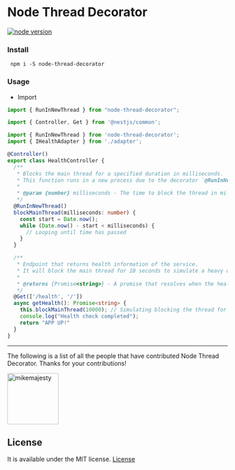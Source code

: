 # Node Thread Decorator

[![node version][node-image]][node-url]

[node-image]: https://img.shields.io/badge/node.js-%3E=_18.0-green.svg?style=flat-square
[node-url]: http://nodejs.org/download/

### Install

```
 npm i -S node-thread-decorator
```

### Usage

- Import

```ts
import { RunInNewThread } from "node-thread-decorator";
```

```ts
import { Controller, Get } from '@nestjs/common';

import { RunInNewThread } from 'node-thread-decorator';
import { IHealthAdapter } from './adapter';

@Controller()
export class HealthController {
  /**
   * Blocks the main thread for a specified duration in milliseconds.
   * This function runs in a new process due to the decorator `@RunInNewProcess`.
   *
   * @param {number} milliseconds - The time to block the thread in milliseconds.
   */
  @RunInNewThread()
  blockMainThread(milliseconds: number) {
    const start = Date.now();
    while (Date.now() - start < milliseconds) {
      // Looping until time has passed
    }
  }

  /**
   * Endpoint that returns health information of the service.
   * It will block the main thread for 10 seconds to simulate a heavy operation.
   *
   * @returns {Promise<string>} - A promise that resolves when the health check is completed.
   */
  @Get(['/health', '/'])
  async getHealth(): Promise<string> {
    this.blockMainThread(10000); // Simulating blocking the thread for 10 seconds
    console.log("Health check completed");
    return "APP UP!"
  }
}
```

---

The following is a list of all the people that have contributed Node Thread Decorator. Thanks for your contributions!

[<img alt="mikemajesty" src="https://avatars1.githubusercontent.com/u/11630212?s=460&v=4&s=117" width="117">](https://github.com/mikemajesty)

## License

It is available under the MIT license.
[License](https://opensource.org/licenses/mit-license.php)
